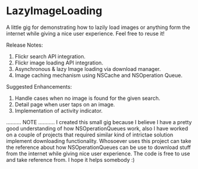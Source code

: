 # LazyImageLoading
A little gig for demonstrating how to lazily load images or anything form the internet while giving a nice user experience. Feel free to reuse it!


Release Notes:
1. Flickr search API integration.
2. Flickr image loading API integration.
3. Asynchronous & lazy Image loading via download manager.
4. Image caching mechanism using NSCache and NSOperation Queue.

Suggested Enhancements:
1. Handle cases when no image is found for the given search.
2. Detail page when user taps on an image.
3. Implementation of activity indicator.


.......... NOTE ...........
I created this small gig because I believe I have a pretty good understanding of how NSOperationQueues work, also I have worked on a couple of projects that required similar kind of intrictae solution implement downloading functionality. Whosoever uses this project can take the reference about how NSOperationQueues can be use to download stuff from the internet while giving  nice user experience. The code is free to use and take reference from. I hope it helps somebody :)



